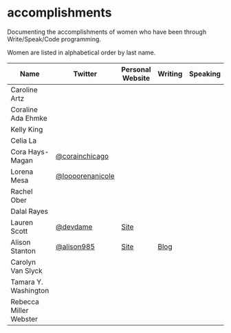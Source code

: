 # accomplishments

Documenting the accomplishments of women who have been through Write/Speak/Code programming.

Women are listed in alphabetical order by last name.

Name | Twitter | Personal Website | Writing | Speaking | Coding|
-----|---------|------------------|---------|----------|--------|
Caroline Artz | | | | | [carolineartz](https://github.com/carolineartz) | 
Coraline Ada Ehmke | | | | | [coralineada](https://github.com/CoralineAda) | 
Kelly King | | | | | [kellyk](https://github.com/kellyk) |
Celia La | | | | | [celiala](https://github.com/celiala)| 
Cora Hays-Magan | [@corainchicago](https://www.twitter/com/corainchicago) | | | | [corainchicago](https://github.com/CorainChicago)
Lorena Mesa | [@loooorenanicole](https://www.twitter.com/loooorenanicole) | | | | [lorenanicole](https://github.com/lorenanicole) |
Rachel Ober | | | | | [rachelober](https://github.com/rachelober) | 
Dalal Rayes | | | | | [dalrayes](https://github.com/dalrayes) |
Lauren Scott | [@devdame](https://twitter.com/devdame) | [Site](http://devdame.com) | | | |
Alison Stanton | [@alison985](https://www.twitter.com/alison985) | [Site](http://www.alisonstanton.com) | [Blog](http://www.alisonstanton.com/alisons-blog/) | | [alison985](https://www.github.com/alison985/) | 
Carolyn Van Slyck | | | | | [carolynvs](https://github.com/carolynvs) | 
Tamara Y. Washington | | | | | [TamaraYWashington](https://github.com/TamaraYWashington) | 
Rebecca Miller Webster | | | | | [rmw](https://github.com/rmw) | 
